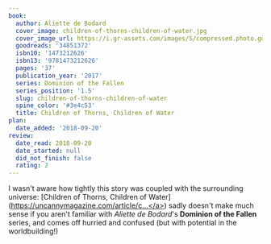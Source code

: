 ```yaml
---
book:
  author: Aliette de Bodard
  cover_image: children-of-thorns-children-of-water.jpg
  cover_image_url: https://i.gr-assets.com/images/S/compressed.photo.goodreads.com/books/1492097640l/34851372._SX98_.jpg
  goodreads: '34851372'
  isbn10: '1473212626'
  isbn13: '9781473212626'
  pages: '37'
  publication_year: '2017'
  series: Dominion of the Fallen
  series_position: '1.5'
  slug: children-of-thorns-children-of-water
  spine_color: '#3e4c53'
  title: Children of Thorns, Children of Water
plan:
  date_added: '2018-09-20'
review:
  date_read: 2018-09-20
  date_started: null
  did_not_finish: false
  rating: 2
---
```


I wasn't aware how tightly this story was coupled with the surrounding universe: [Children of Thorns, Children of Water](<a target="_blank" href="https://uncannymagazine.com/article/children-thorns-children-water/" rel="nofollow">https://uncannymagazine.com/article/c...</a>) sadly doesn't make much sense if you aren't familiar with *Aliette de Bodard*'s **Dominion of the Fallen** series, and comes off hurried and confused (but with potential in the worldbuilding!)
